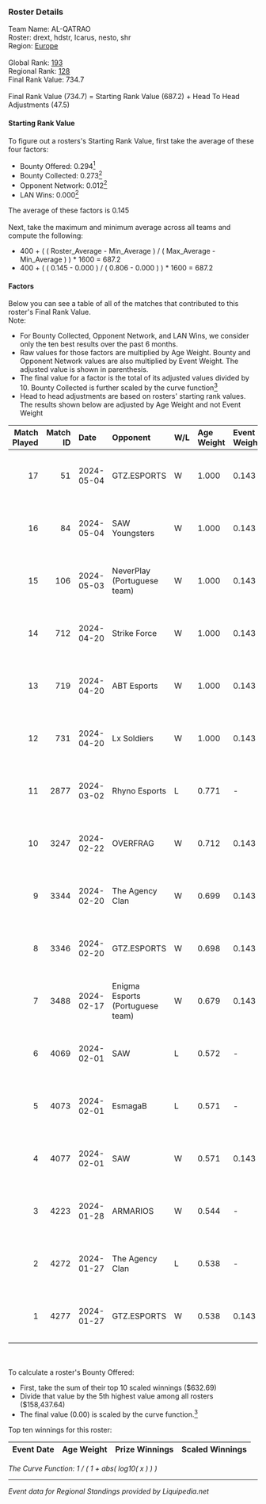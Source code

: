 ### Roster Details<br />
Team Name: AL-QATRAO<br />
Roster: drext, hdstr, Icarus, nesto, shr<br />
Region: [Europe]( ../standings_europe.md)<br />
<br />
Global Rank: [193](../standings_global.md)<br />
Regional Rank: [128]( ../standings_europe.md)<br />
Final Rank Value:  734.7<br />
<br />
Final Rank Value (734.7) = Starting Rank Value (687.2) + Head To Head Adjustments (47.5)<br />

#### Starting Rank Value<br />
To figure out a rosters's Starting Rank Value, first take the average of these four factors:<br />
- Bounty Offered: 0.294[<sup>1</sup>](#table2)
- Bounty Collected: 0.273[<sup>2</sup>](#table1)
- Opponent Network: 0.012[<sup>2</sup>](#table1)
- LAN Wins: 0.000[<sup>2</sup>](#table1)

The average of these factors is 0.145<br />
<br />
Next, take the maximum and minimum average across all teams and compute the following:<br />
- 400 + ( ( Roster_Average - Min_Average ) / ( Max_Average - Min_Average ) ) * 1600 = 687.2
- 400 + ( ( 0.145 - 0.000 ) / ( 0.806 - 0.000 ) ) * 1600 = 687.2


#### Factors<br />
Below you can see a table of all of the matches that contributed to this roster's Final Rank Value.<br />
Note:<br />

- For Bounty Collected, Opponent Network, and LAN Wins, we consider only the ten best results over the past 6 months.
- Raw values for those factors are multiplied by Age Weight. Bounty and Opponent Network values are also multiplied by Event Weight. The adjusted value is shown in parenthesis.
- The final value for a factor is the total of its adjusted values divided by 10. Bounty Collected is further scaled by the curve function[<sup>3</sup>](#curveFunction)
- Head to head adjustments are based on rosters' starting rank values. The results shown below are adjusted by Age Weight and not Event Weight
<span id="table1"></span><br />


| Match Played | Match ID | Date       | Opponent                         | W/L | Age Weight | Event Weight | Bounty Collected | Opponent Network | LAN Wins      | H2H Adj. | Roster                                 |
| -: | -: | :- | :- | :- | :- | :- | :- | :- | :- | -: | :- |
|           17 |       51 | 2024-05-04 | GTZ.ESPORTS                      | W   | 1.000      | 0.143        | 0.000 (0.000)    | 0.095 (0.014)    | false (0.000) |     4.10 | drext, hdstr, Icarus, nesto, shr       |
|           16 |       84 | 2024-05-04 | SAW Youngsters                   | W   | 1.000      | 0.143        | 0.000 (0.000)    | 0.000 (0.000)    | false (0.000) |     4.27 | drext, hdstr, Icarus, nesto, shr       |
|           15 |      106 | 2024-05-03 | NeverPlay (Portuguese team)      | W   | 1.000      | 0.143        | 0.000 (0.000)    | -                | false (0.000) |     4.36 | drext, hdstr, Icarus, nesto, shr       |
|           14 |      712 | 2024-04-20 | Strike Force                     | W   | 1.000      | 0.143        | 0.000 (0.000)    | 0.035 (0.005)    | false (0.000) |     4.78 | drext, hdstr, Icarus, nesto, shr       |
|           13 |      719 | 2024-04-20 | ABT Esports                      | W   | 1.000      | 0.143        | 0.000 (0.000)    | 0.137 (0.020)    | false (0.000) |     7.26 | drext, hdstr, Icarus, nesto, shr       |
|           12 |      731 | 2024-04-20 | Lx Soldiers                      | W   | 1.000      | 0.143        | 0.000 (0.000)    | -                | false (0.000) |     4.58 | drext, hdstr, Icarus, nesto, shr       |
|           11 |     2877 | 2024-03-02 | Rhyno Esports                    | L   | 0.771      | -            | -                | -                | -             |    -6.52 | drext, hdstr, Icarus, nesto, shr       |
|           10 |     3247 | 2024-02-22 | OVERFRAG                         | W   | 0.712      | 0.143        | 0.004 (0.000)    | 0.050 (0.005)    | false (0.000) |     6.56 | drext, hdstr, Icarus, nesto, shr       |
|            9 |     3344 | 2024-02-20 | The Agency Clan                  | W   | 0.699      | 0.143        | 0.000 (0.000)    | 0.038 (0.004)    | false (0.000) |     5.51 | drext, hdstr, Icarus, nesto, shr       |
|            8 |     3346 | 2024-02-20 | GTZ.ESPORTS                      | W   | 0.698      | 0.143        | 0.000 (0.000)    | 0.095 (0.009)    | false (0.000) |     3.31 | drext, hdstr, Icarus, nesto, shr       |
|            7 |     3488 | 2024-02-17 | Enigma Esports (Portuguese team) | W   | 0.679      | 0.143        | -                | 0.050 (0.005)    | false (0.000) |     3.44 | drext, frozzen, hdstr, shr, snowiee    |
|            6 |     4069 | 2024-02-01 | SAW                              | L   | 0.572      | -            | -                | -                | -             |    -0.24 | drext, frozzen, hdstr, nesto, shr      |
|            5 |     4073 | 2024-02-01 | EsmagaB                          | L   | 0.571      | -            | -                | -                | -             |    -4.94 | drext, frozzen, hdstr, nesto, shr      |
|            4 |     4077 | 2024-02-01 | SAW                              | W   | 0.571      | 0.143        | 0.263 (0.021)    | 0.590 (0.048)    | -             |    17.77 | drext, frozzen, hdstr, nesto, shr      |
|            3 |     4223 | 2024-01-28 | ARMARIOS                         | W   | 0.544      | -            | -                | -                | -             |     2.97 | drext, frozzen, Icarus, nesto, snowiee |
|            2 |     4272 | 2024-01-27 | The Agency Clan                  | L   | 0.538      | -            | -                | -                | -             |   -12.52 | frozzen, hdstr, nesto, shr, snowiee    |
|            1 |     4277 | 2024-01-27 | GTZ.ESPORTS                      | W   | 0.538      | 0.143        | -                | 0.095 (0.007)    | -             |     2.82 | frozzen, hdstr, nesto, shr, snowiee    |

<br />
<span id="table2"></span><br />
To calculate a roster's Bounty Offered:<br />

- First, take the sum of their top 10 scaled winnings ($632.69)
- Divide that value by the 5th highest value among all rosters ($158,437.64)
- The final value (0.00) is scaled by the curve function.[<sup>3</sup>](#curveFunction)

Top ten winnings for this roster:<br />

| Event Date | Age Weight | Prize Winnings | Scaled Winnings |
| :- | -: | :- | :- |


<span id="curveFunction"></span>_The Curve Function: 1 / ( 1 + abs( log10( x ) ) )_<br />

---
_Event data for Regional Standings provided by Liquipedia.net_<br />
